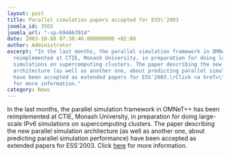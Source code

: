 ```yaml
---
layout: post
title: Parallel simulation papers accepted for ESS\'2003
joomla_id: 3565
joomla_url: "-sp-694663914"
date: 2003-10-08 07:30:46.000000000 +02:00
author: Administrator
excerpt: "In the last months, the parallel simulation framework in OMNeT++ has been
  reimplemented at CTIE, Monash University, in preparation for doing large-scale IPv6
  simulations on supercomputing clusters. The paper describing the new parallel simulation
  architecture (as well as another one, about predicting parallel simulation performance)
  have been accepted as extended papers for ESS'2003.\rClick <a href=\"http://ctieware.eng.monash.edu.au/twiki/bin/view/Simulation/ParallelSimulation\">here</a>
  for more information."
category: News
---
```

In the last months, the parallel simulation framework in OMNeT++ has been reimplemented at CTIE, Monash University, in preparation for doing large-scale IPv6 simulations on supercomputing clusters. The paper describing the new parallel simulation architecture (as well as another one, about predicting parallel simulation performance) have been accepted as extended papers for ESS'2003.Click <a href="http://ctieware.eng.monash.edu.au/twiki/bin/view/Simulation/ParallelSimulation">here</a> for more information.
